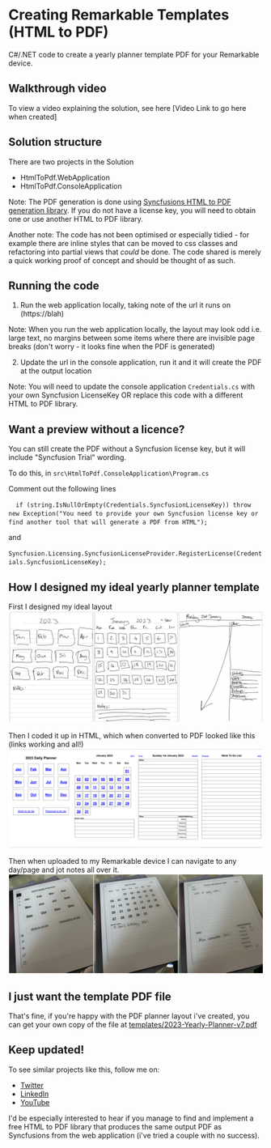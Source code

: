# Creating Remarkable Templates (HTML to PDF)
C#/.NET code to create a yearly planner template PDF for your Remarkable device.

## Walkthrough video
To view a video explaining the solution, see here [Video Link to go here when created]

## Solution structure
There are two projects in the Solution
- HtmlToPdf.WebApplication
- HtmlToPdf.ConsoleApplication

Note: The PDF generation is done using [Syncfusions HTML to PDF generation library](https://help.syncfusion.com/file-formats/pdf/converting-html-to-pdf). If you do not have a license key, you will need to obtain one or use another HTML to PDF library.

Another note: The code has not been optimised or especially tidied - for example there are inline styles that can be moved to css classes and refactoring into partial views that *could* be done. The code shared is merely a quick working proof of concept and should be thought of as such.

## Running the code
1. Run the web application locally, taking note of the url it runs on (https://blah)

Note: When you run the web application locally, the layout may look odd i.e. large text, no margins between some items where there are invisible page breaks (don't worry - it looks fine when the PDF is generated)

2. Update the url in the console application, run it and it will create the PDF at the output location

Note: You will need to update the console application `Credentials.cs` with your own Syncfusion LicenseKey OR replace this code with a different HTML to PDF library.

## Want a preview without a licence?
You can still create the PDF without a Syncfusion license key, but it will include "Syncfusion Trial" wording.

To do this, in `src\HtmlToPdf.ConsoleApplication\Program.cs`

Comment out the following lines

`  
if (string.IsNullOrEmpty(Credentials.SyncfusionLicenseKey))
    throw new Exception("You need to provide your own Syncfusion license key or find another tool that will generate a PDF from HTML");
    `

and 

`Syncfusion.Licensing.SyncfusionLicenseProvider.RegisterLicense(Credentials.SyncfusionLicenseKey);`
    

## How I designed my ideal yearly planner template
First I designed my ideal layout
![Designing the layout](images/remarkable1.png)

Then I coded it up in HTML, which when converted to PDF looked like this (links working and all!)
![PDF Preview](images/remarkable2.png)

Then when uploaded to my Remarkable device I can navigate to any day/page and jot notes all over it.
![PDF on device](images/remarkable3.png)

## I just want the template PDF file
That's fine, if you're happy with the PDF planner layout i've created, you can get your own copy of the file at [templates/2023-Yearly-Planner-v7.pdf](RemarkableTemplates/blob/main/templates/2023-Yearly-Planner-v7.pdf)

## Keep updated!
To see similar projects like this, follow me on:

- [Twitter](https://twitter.com/LeeEnglestone)
- [LinkedIn](https://www.linkedin.com/in/LeeEnglestone/)
- [YouTube](https://www.youtube.com/@LeeEnglestone/videos)

I'd be especially interested to hear if you manage to find and implement a free HTML to PDF library that produces the same output PDF as Syncfusions from the web application (i've tried a couple with no success).
